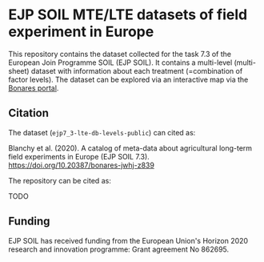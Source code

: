 # EJP SOIL MTE/LTE datasets of field experiment in Europe

This repository contains the dataset collected for the task 7.3 of the European Join Programme SOIL (EJP SOIL). It contains a multi-level (multi-sheet) dataset with information about each treatment (=combination of factor levels). The dataset can be explored via an interactive map via the [Bonares portal](https://lte.bonares.de).


## Citation
The dataset (`ejp7_3-lte-db-levels-public`) can cited as:

Blanchy et al. (2020). A catalog of meta-data about agricultural long-term field experiments in Europe (EJP SOIL 7.3). https://doi.org/10.20387/bonares-jwhj-z839

The repository can be cited as:

TODO


## Funding
EJP SOIL has received funding from the European Union's Horizon 2020 research and innovation programme: Grant agreement No 862695. 


